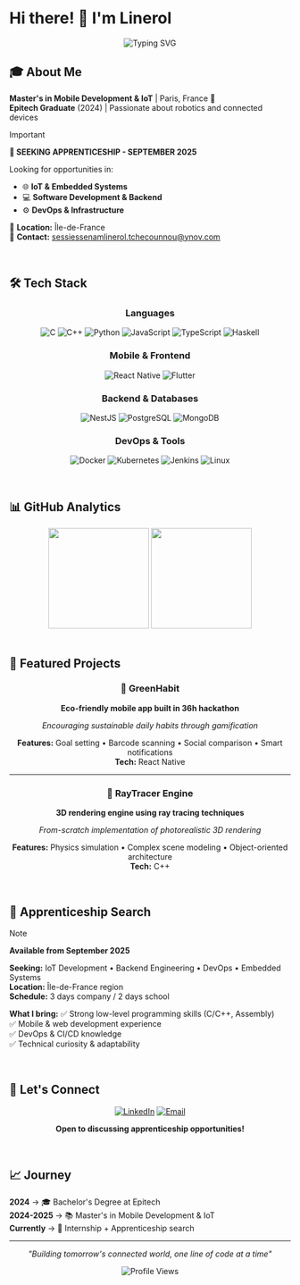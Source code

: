 # Hi there! 👋 I'm Linerol

<div align="center">
  <img src="https://readme-typing-svg.herokuapp.com?font=Fira+Code&pause=1000&color=6366F1&center=true&vCenter=true&width=435&lines=Mobile+%26+IoT+Developer;Software+Engineering+Student;Backend+%26+DevOps+Enthusiast" alt="Typing SVG" />
</div>

## 🎓 About Me

**Master's in Mobile Development & IoT** | Paris, France 📍  
**Epitech Graduate** (2024) | Passionate about robotics and connected devices

> [!IMPORTANT]
> **🚀 SEEKING APPRENTICESHIP - SEPTEMBER 2025**
> 
> Looking for opportunities in:
> - 🌐 **IoT & Embedded Systems**
> - 💻 **Software Development & Backend**  
> - ⚙️ **DevOps & Infrastructure**
> 
> 📍 **Location:** Île-de-France  
> 📧 **Contact:** sessiessenamlinerol.tchecounnou@ynov.com

<br>

## 🛠️ Tech Stack

<div align="center">

### Languages
![C](https://img.shields.io/badge/C-00599C?style=for-the-badge&logo=c&logoColor=white)
![C++](https://img.shields.io/badge/C++-00599C?style=for-the-badge&logo=c%2B%2B&logoColor=white)
![Python](https://img.shields.io/badge/Python-3776AB?style=for-the-badge&logo=python&logoColor=white)
![JavaScript](https://img.shields.io/badge/JavaScript-F7DF1E?style=for-the-badge&logo=javascript&logoColor=black)
![TypeScript](https://img.shields.io/badge/TypeScript-007ACC?style=for-the-badge&logo=typescript&logoColor=white)
![Haskell](https://img.shields.io/badge/Haskell-5D4F85?style=for-the-badge&logo=haskell&logoColor=white)

### Mobile & Frontend
![React Native](https://img.shields.io/badge/React_Native-20232A?style=for-the-badge&logo=react&logoColor=61DAFB)
![Flutter](https://img.shields.io/badge/Flutter-02569B?style=for-the-badge&logo=flutter&logoColor=white)

### Backend & Databases
![NestJS](https://img.shields.io/badge/NestJS-E0234E?style=for-the-badge&logo=nestjs&logoColor=white)
![PostgreSQL](https://img.shields.io/badge/PostgreSQL-336791?style=for-the-badge&logo=postgresql&logoColor=white)
![MongoDB](https://img.shields.io/badge/MongoDB-47A248?style=for-the-badge&logo=mongodb&logoColor=white)

### DevOps & Tools
![Docker](https://img.shields.io/badge/Docker-2496ED?style=for-the-badge&logo=docker&logoColor=white)
![Kubernetes](https://img.shields.io/badge/Kubernetes-326CE5?style=for-the-badge&logo=kubernetes&logoColor=white)
![Jenkins](https://img.shields.io/badge/Jenkins-D24939?style=for-the-badge&logo=jenkins&logoColor=white)
![Linux](https://img.shields.io/badge/Linux-FCC624?style=for-the-badge&logo=linux&logoColor=black)

</div>

<br>

## 📊 GitHub Analytics

<div align="center">
  <img height="180em" src="https://github-readme-stats.vercel.app/api?username=linerol&show_icons=true&theme=tokyonight&include_all_commits=true&count_private=true"/>
  <img height="180em" src="https://github-readme-stats.vercel.app/api/top-langs/?username=linerol&layout=compact&langs_count=8&theme=tokyonight"/>
</div>

<br>

## 🚀 Featured Projects

<div align="center">

### 🌱 GreenHabit
**Eco-friendly mobile app built in 36h hackathon**

*Encouraging sustainable daily habits through gamification*

**Features:** Goal setting • Barcode scanning • Social comparison • Smart notifications  
**Tech:** React Native

---

### 🎯 RayTracer Engine
**3D rendering engine using ray tracing techniques**

*From-scratch implementation of photorealistic 3D rendering*

**Features:** Physics simulation • Complex scene modeling • Object-oriented architecture  
**Tech:** C++

</div>

<br>

## 🎯 Apprenticeship Search

> [!NOTE]
> **Available from September 2025**
> 
> **Seeking:** IoT Development • Backend Engineering • DevOps • Embedded Systems  
> **Location:** Île-de-France region  
> **Schedule:** 3 days company / 2 days school
> 
> **What I bring:**
> ✅ Strong low-level programming skills (C/C++, Assembly)  
> ✅ Mobile & web development experience  
> ✅ DevOps & CI/CD knowledge  
> ✅ Technical curiosity & adaptability

<br>

## 🤝 Let's Connect

<div align="center">

[![LinkedIn](https://img.shields.io/badge/LinkedIn-0077B5?style=for-the-badge&logo=linkedin&logoColor=white)](https://linkedin.com/in/linerol)
[![Email](https://img.shields.io/badge/Email-D14836?style=for-the-badge&logo=gmail&logoColor=white)](mailto:sessiessenamlinerol.tchecounnou@ynov.com)

**Open to discussing apprenticeship opportunities!**

</div>

<br>

## 📈 Journey

**2024** → 🎓 Bachelor's Degree at Epitech  
**2024-2025** → 📚 Master's in Mobile Development & IoT  
**Currently** → 💼 Internship + Apprenticeship search

---

<div align="center">

*"Building tomorrow's connected world, one line of code at a time"*

![Profile Views](https://visitor-badge.laobi.icu/badge?page_id=linerol.linerol&color=6366f1)

</div>

<!--
**linerol/linerol** is a ✨ _special_ ✨ repository because its `README.md` (this file) appears on your GitHub profile.

Here are some ideas to get you started:

- 🔭 I’m currently working on ...
- 🌱 I’m currently learning ...
- 👯 I’m looking to collaborate on ...
- 🤔 I’m looking for help with ...
- 💬 Ask me about ...
- 📫 How to reach me: ...
- 😄 Pronouns: ...
- ⚡ Fun fact: ...
-->
